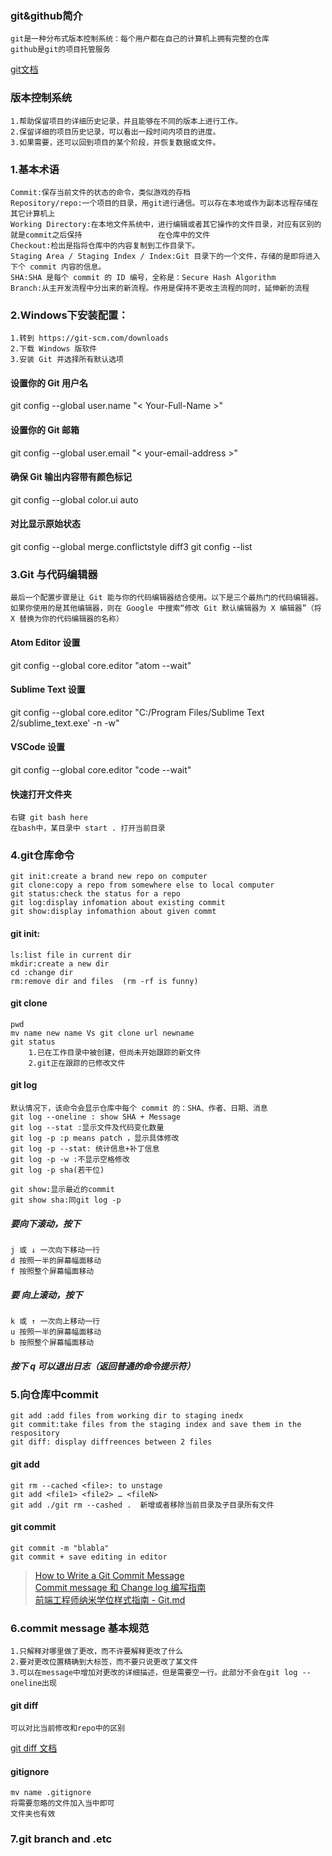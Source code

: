 
### git&github简介
    git是一种分布式版本控制系统：每个用户都在自己的计算机上拥有完整的仓库
    github是git的项目托管服务
[git文档](https://git-scm.com/docs)
### 版本控制系统
    1.帮助保留项目的详细历史记录，并且能够在不同的版本上进行工作。
    2.保留详细的项目历史记录，可以看出一段时间内项目的进度。
    3.如果需要，还可以回到项目的某个阶段，并恢复数据或文件。

### 1.基本术语
    Commit:保存当前文件的状态的命令，类似游戏的存档
    Repository/repo:一个项目的目录，用git进行通信。可以存在本地或作为副本远程存储在其它计算机上
    Working Directory:在本地文件系统中，进行编辑或者其它操作的文件目录，对应有区别的就是commit之后保持                 在仓库中的文件
    Checkout:检出是指将仓库中的内容复制到工作目录下。
    Staging Area / Staging Index / Index:Git 目录下的一个文件，存储的是即将进入下个 commit 内容的信息。
    SHA:SHA 是每个 commit 的 ID 编号，全称是：Secure Hash Algorithm
    Branch:从主开发流程中分出来的新流程。作用是保持不更改主流程的同时，延伸新的流程
    
    

### 2.Windows下安装配置：
    1.转到 https://git-scm.com/downloads
    2.下载 Windows 版软件
    3.安装 Git 并选择所有默认选项
    
#### 设置你的 Git 用户名
git config --global user.name "< Your-Full-Name >"
#### 设置你的 Git 邮箱
git config --global user.email "< your-email-address >"
#### 确保 Git 输出内容带有颜色标记
git config --global color.ui auto
#### 对比显示原始状态
git config --global merge.conflictstyle diff3
git config --list

### 3.Git 与代码编辑器
    最后一个配置步骤是让 Git 能与你的代码编辑器结合使用。以下是三个最热门的代码编辑器。如果你使用的是其他编辑器，则在 Google 中搜索“修改 Git 默认编辑器为 X 编辑器”（将 X 替换为你的代码编辑器的名称）
#### Atom Editor 设置
git config --global core.editor "atom --wait"
#### Sublime Text 设置
git config --global core.editor "C:/Program Files/Sublime Text 2/sublime_text.exe' -n -w"
#### VSCode 设置
git config --global core.editor "code --wait"
#### 快速打开文件夹
    右键 git bash here
    在bash中，某目录中 start . 打开当前目录

### 4.git仓库命令
    git init:create a brand new repo on computer
    git clone:copy a repo from somewhere else to local computer
    git status:check the status for a repo
    git log:display infomation about existing commit
    git show:display infomathion about given commt
#### git init:
    ls:list file in current dir
    mkdir:create a new dir
    cd :change dir
    rm:remove dir and files  (rm -rf is funny)
#### git clone
    pwd
    mv name new name Vs git clone url newname
    git status
        1.已在工作目录中被创建，但尚未开始跟踪的新文件
        2.git正在跟踪的已修改文件
#### git log
    默认情况下，该命令会显示仓库中每个 commit 的：SHA、作者、日期、消息
    git log --oneline : show SHA + Message
    git log --stat :显示文件及代码变化数量
    git log -p :p means patch ，显示具体修改
    git log -p --stat: 统计信息+补丁信息
    git log -p -w :不显示空格修改
    git log -p sha(若干位)
    
    git show:显示最近的commit
    git show sha:同git log -p
   ##### 要向下滚动，按下
    j 或 ↓ 一次向下移动一行
    d 按照一半的屏幕幅面移动
    f 按照整个屏幕幅面移动
   ##### 要 向上滚动，按下
    k 或 ↑ 一次向上移动一行
    u 按照一半的屏幕幅面移动
    b 按照整个屏幕幅面移动
   ##### 按下 q 可以退出日志（返回普通的命令提示符）

    

### 5.向仓库中commit
    git add :add files from working dir to staging inedx
    git commit:take files from the staging index and save them in the respository
    git diff: display diffreences between 2 files
#### git add
    git rm --cached <file>: to unstage
    git add <file1> <file2> … <fileN>
    git add ./git rm --cashed .  新增或者移除当前目录及子目录所有文件
#### git commit 
    git commit -m "blabla"
    git commit + save editing in editor
>[How to Write a Git Commit Message](https://chris.beams.io/posts/git-commit/)  
>[Commit message 和 Change log 编写指南](http://www.ruanyifeng.com/blog/2016/01/commit_message_change_log.html)  
>[前端工程师纳米学位样式指南 - Git.md](https://github.com/udacity/frontend-nanodegree-styleguide-zh/blob/master/%E5%89%8D%E7%AB%AF%E5%B7%A5%E7%A8%8B%E5%B8%88%E7%BA%B3%E7%B1%B3%E5%AD%A6%E4%BD%8D%E6%A0%B7%E5%BC%8F%E6%8C%87%E5%8D%97%20-%20Git.md)
### 6.commit message 基本规范
    1.只解释对哪里做了更改，而不许要解释更改了什么
    2.要对更改位置精确到大标签，而不要只说更改了某文件
    3.可以在message中增加对更改的详细描述，但是需要空一行。此部分不会在git log --oneline出现

#### git diff
    可以对比当前修改和repo中的区别
  [git diff 文档](https://git-scm.com/docs/git-diff)
  
#### gitignore
    mv name .gitignore
    将需要忽略的文件加入当中即可
    文件夹也有效
 

### 7.git branch and .etc
